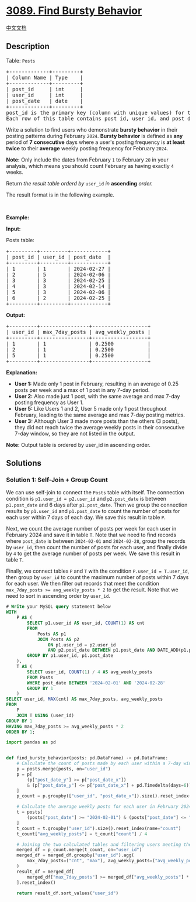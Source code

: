 # [3089. Find Bursty Behavior](https://leetcode.com/problems/find-bursty-behavior)

[中文文档](/solution/3000-3099/3089.Find%20Bursty%20Behavior/README.md)

<!-- tags:Database -->

## Description

<p>Table: <code>Posts</code></p>

<pre>
+-------------+---------+
| Column Name | Type    |
+-------------+---------+
| post_id     | int     |
| user_id     | int     |
| post_date   | date    |
+-------------+---------+
post_id is the primary key (column with unique values) for this table.
Each row of this table contains post_id, user_id, and post_date.
</pre>

<p>Write a solution to find users who demonstrate <strong>bursty behavior</strong> in their posting patterns during February <code>2024</code>. <strong>Bursty behavior</strong> is defined as <strong>any</strong> period of <strong>7</strong> <strong>consecutive</strong> days where a user&#39;s posting frequency is <strong>at least twice</strong> to their <strong>average</strong> weekly posting frequency for February <code>2024</code>.</p>

<p><strong>Note:</strong> Only include the dates from February <code>1</code> to February <code>28</code> in your analysis, which means you should count February as having exactly <code>4</code> weeks.</p>

<p>Return <em>the result table orderd by </em><code>user_id</code><em> in </em><strong>ascending</strong><em> order.</em></p>

<p>The result format is in the following example.</p>

<p>&nbsp;</p>
<p><strong class="example">Example:</strong></p>

<div class="example-block">
<p><strong>Input:</strong></p>

<p>Posts table:</p>

<pre class="example-io">
+---------+---------+------------+
| post_id | user_id | post_date  |
+---------+---------+------------+
| 1       | 1       | 2024-02-27 |
| 2       | 5       | 2024-02-06 |
| 3       | 3       | 2024-02-25 |
| 4       | 3       | 2024-02-14 |
| 5       | 3       | 2024-02-06 |
| 6       | 2       | 2024-02-25 |
+---------+---------+------------+
</pre>

<p><strong>Output:</strong></p>

<pre class="example-io">
+---------+----------------+------------------+
| user_id | max_7day_posts | avg_weekly_posts |
+---------+----------------+------------------+
| 1       | 1              | 0.2500           |
| 2       | 1              | 0.2500           |
| 5       | 1              | 0.2500           |
+---------+----------------+------------------+
</pre>

<p><strong>Explanation:</strong></p>

<ul>
	<li><strong>User 1:</strong> Made only 1 post in February, resulting in an average of 0.25 posts per week and a max of 1 post in any 7-day period.</li>
	<li><strong>User 2:</strong> Also made just 1 post, with the same average and max 7-day posting frequency as User 1.</li>
	<li><strong>User 5:</strong> Like Users 1 and 2, User 5 made only 1 post throughout February, leading to the same average and max 7-day posting metrics.</li>
	<li><strong>User 3:</strong> Although User 3 made more posts than the others (3 posts), they did not reach twice the average weekly posts in their consecutive 7-day window, so they are not listed in the output.</li>
</ul>

<p><b>Note:</b> Output table is ordered by user_id in ascending order.</p>
</div>

## Solutions

### Solution 1: Self-Join + Group Count

We can use self-join to connect the `Posts` table with itself. The connection condition is `p1.user_id = p2.user_id` and `p2.post_date` is between `p1.post_date` and 6 days after `p1.post_date`. Then we group the connection results by `p1.user_id` and `p1.post_date` to count the number of posts for each user within 7 days of each day. We save this result in table `P`.

Next, we count the average number of posts per week for each user in February 2024 and save it in table `T`. Note that we need to find records where `post_date` is between `2024-02-01` and `2024-02-28`, group the records by `user_id`, then count the number of posts for each user, and finally divide by `4` to get the average number of posts per week. We save this result in table `T`.

Finally, we connect tables `P` and `T` with the condition `P.user_id = T.user_id`, then group by `user_id` to count the maximum number of posts within 7 days for each user. We then filter out records that meet the condition `max_7day_posts >= avg_weekly_posts * 2` to get the result. Note that we need to sort in ascending order by `user_id`.

<!-- tabs:start -->

```sql
# Write your MySQL query statement below
WITH
    P AS (
        SELECT p1.user_id AS user_id, COUNT(1) AS cnt
        FROM
            Posts AS p1
            JOIN Posts AS p2
                ON p1.user_id = p2.user_id
                AND p2.post_date BETWEEN p1.post_date AND DATE_ADD(p1.post_date, INTERVAL 6 DAY)
        GROUP BY p1.user_id, p1.post_date
    ),
    T AS (
        SELECT user_id, COUNT(1) / 4 AS avg_weekly_posts
        FROM Posts
        WHERE post_date BETWEEN '2024-02-01' AND '2024-02-28'
        GROUP BY 1
    )
SELECT user_id, MAX(cnt) AS max_7day_posts, avg_weekly_posts
FROM
    P
    JOIN T USING (user_id)
GROUP BY 1
HAVING max_7day_posts >= avg_weekly_posts * 2
ORDER BY 1;
```

```python
import pandas as pd


def find_bursty_behavior(posts: pd.DataFrame) -> pd.DataFrame:
    # Calculate the count of posts made by each user within a 7-day window
    p = posts.merge(posts, on="user_id")
    p = p[
        (p["post_date_y"] >= p["post_date_x"])
        & (p["post_date_y"] <= p["post_date_x"] + pd.Timedelta(days=6))
    ]
    p_count = p.groupby(["user_id", "post_date_x"]).size().reset_index(name="cnt")

    # Calculate the average weekly posts for each user in February 2024
    t = posts[
        (posts["post_date"] >= "2024-02-01") & (posts["post_date"] <= "2024-02-28")
    ]
    t_count = t.groupby("user_id").size().reset_index(name="count")
    t_count["avg_weekly_posts"] = t_count["count"] / 4

    # Joining the two calculated tables and filtering users meeting the criteria
    merged_df = p_count.merge(t_count, on="user_id")
    merged_df = merged_df.groupby("user_id").agg(
        max_7day_posts=("cnt", "max"), avg_weekly_posts=("avg_weekly_posts", "first")
    )
    result_df = merged_df[
        merged_df["max_7day_posts"] >= merged_df["avg_weekly_posts"] * 2
    ].reset_index()

    return result_df.sort_values("user_id")
```

<!-- tabs:end -->

<!-- end -->
